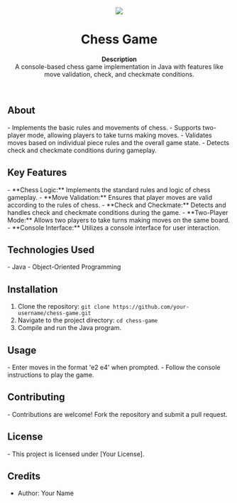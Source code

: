 <div align="center"><img src="path/to/your/chess_game_logo.png"></div>
<h1 align="center">Chess Game</h1>
<p align="center"><strong>Description</strong>
<br>A console-based chess game implementation in Java with features like move validation, check, and checkmate conditions.</p>
<br/>
<h2>About</h2>
- Implements the basic rules and movements of chess.
- Supports two-player mode, allowing players to take turns making moves.
- Validates moves based on individual piece rules and the overall game state.
- Detects check and checkmate conditions during gameplay.

<h2>Key Features</h2>
- **Chess Logic:** Implements the standard rules and logic of chess gameplay.
- **Move Validation:** Ensures that player moves are valid according to the rules of chess.
- **Check and Checkmate:** Detects and handles check and checkmate conditions during the game.
- **Two-Player Mode:** Allows two players to take turns making moves on the same board.
- **Console Interface:** Utilizes a console interface for user interaction.

<h2>Technologies Used</h2>
- Java
- Object-Oriented Programming

<h2>Installation</h2>

1. Clone the repository: `git clone https://github.com/your-username/chess-game.git`
2. Navigate to the project directory: `cd chess-game`
3. Compile and run the Java program.

<h2>Usage</h2>
- Enter moves in the format 'e2 e4' when prompted.
- Follow the console instructions to play the game.

<h2>Contributing</h2>
- Contributions are welcome! Fork the repository and submit a pull request.

<h2>License</h2>
- This project is licensed under [Your License].

<h2>Credits</h2>

- Author: Your Name

</p>
